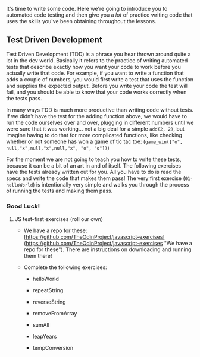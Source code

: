 It's time to write some code. Here we're going to introduce you to automated code testing and then give you a _lot_ of practice writing code that uses the skills you've been obtaining throughout the lessons.

## Test Driven Development

Test Driven Development \(TDD\) is a phrase you hear thrown around quite a lot in the dev world.  Basically it refers to the practice of writing automated tests that describe exactly how you want your code to work before you actually write that code.  For example, if you want to write a function that adds a couple of numbers, you would first write a test that uses the function and supplies the expected output.  Before you write your code the test will fail, and you should be able to know that your code works correctly when the tests pass.

In many ways TDD is much more productive than writing code without tests.  If we didn't have the test for the adding function above, we would have to run the code ourselves over and over, plugging in different numbers until we were sure that it was working... not a big deal for a simple `add(2, 2)`, but imagine having to do that for more complicated functions, like checking whether or not someone has won a game of tic tac toe: \(`game_win(["o", null,"x",null,"x",null,"x", "o", "o"])`\)

For the moment we are not going to teach you how to write these tests, because it can be a bit of an art in and of itself.  The following exercises have the tests already written out for you. All you have to do is read the specs and write the code that makes them pass!  The very first exercise \(`01-helloWorld`\) is intentionally very simple and walks you through the process of running the tests and making them pass.

### Good Luck!

1. JS test-first exercises \(roll our own\)

   * We have a repo for these: [https://github.com/TheOdinProject/javascript-exercises](https://github.com/TheOdinProject/javascript-exercises "We have a repo for these").  There are instructions on downloading and running them there!
   * Complete the following exercises:

     * helloWorld
     * repeatString
     * reverseString
     * removeFromArray
     * sumAll
     * leapYears

     * tempConversion



